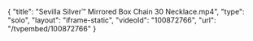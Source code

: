 {
    "title": "Sevilla Silver&trade; Mirrored Box Chain 30 Necklace.mp4",
    "type": "solo",
    "layout": "iframe-static",
    "videoId": "100872766",
    "url": "\/tvpembed\/100872766"
}